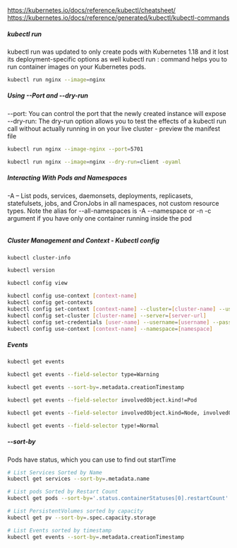 
https://kubernetes.io/docs/reference/kubectl/cheatsheet/
https://kubernetes.io/docs/reference/generated/kubectl/kubectl-commands


##### kubectl run
kubectl run was updated to only create pods with Kubernetes 1.18 and it lost its deployment-specific options as well
kubectl run  <name> : command helps you to run container images on your Kubernetes pods.

``````sh
kubectl run nginx --image=nginx
``````
##### Using --Port and --dry-run
--port: You can control the port that the newly created instance will expose
--dry-run:  The dry-run option allows you to test the effects of a kubectl run call without actually running in on your live cluster - preview the manifest file

``````sh
kubectl run nginx --image-nginx --port=5701

kubectl run nginx --image=nginx --dry-run=client -oyaml

``````
##### Interacting With Pods and Namespaces
-A – List pods, services, daemonsets, deployments, replicasets, statefulsets, jobs, and CronJobs in all namespaces, not custom resource types.
Note the alias for --all-namespaces is -A
--namespace or -n 
-c argument if you have only one container running inside the pod
``````sh

``````
##### Cluster Management and Context - Kubectl config
``````sh
kubectl cluster-info                                                            #Display endpoint information about the master and services in the cluster.

kubectl version                                                                 #Display the Kubernetes version running on the client and server.

kubectl config view                                                            #Get the configuration of the cluster.

kubectl config use-context [context-name]
kubectl config get-contexts
kubectl config set-context [context-name] --cluster=[cluster-name] --user=[user-name]
kubectl config set-cluster [cluster-name] --server=[server-url]
kubectl config set-credentials [user-name] --username=[username] --password=[password]
kubectl config use-context [context-name] --namespace=[namespace]


``````

##### Events

``````sh
kubectl get events                                                                                      # ist recent events for all resources in the system.

kubectl get events --field-selector type=Warning                                                        # List Warnings only.

kubectl get events --sort-by=.metadata.creationTimestamp                                                # List events sorted by timestamp.

kubectl get events --field-selector involvedObject.kind!=Pod                                            # List events but exclude Pod events.

kubectl get events --field-selector involvedObject.kind=Node, involvedObject.name=<node_name>           #Pull events for a single node with a specific name.

kubectl get events --field-selector type!=Normal                                                        # Filter out normal events from a list of events 

``````

##### --sort-by
Pods have status, which you can use to find out startTime
``````sh
# List Services Sorted by Name
kubectl get services --sort-by=.metadata.name

# List pods Sorted by Restart Count
kubectl get pods --sort-by='.status.containerStatuses[0].restartCount'

# List PersistentVolumes sorted by capacity
kubectl get pv --sort-by=.spec.capacity.storage

# List Events sorted by timestamp
kubectl get events --sort-by=.metadata.creationTimestamp

``````



